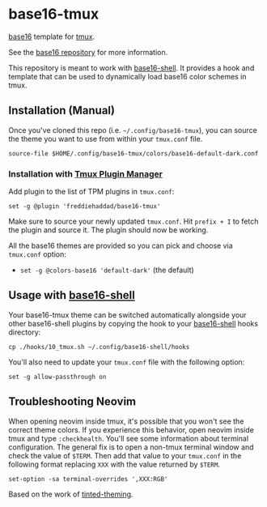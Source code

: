 # base16-tmux

[base16][1] template for [tmux][3].

See the [base16 repository][1] for more information.

This repository is meant to work with [base16-shell][2]. It provides a hook and
template that can be used to dynamically load base16 color schemes in tmux.

## Installation (Manual)

Once you've cloned this repo (i.e. `~/.config/base16-tmux`), you can source the
theme you want to use from within your `tmux.conf` file.

```tmux
source-file $HOME/.config/base16-tmux/colors/base16-default-dark.conf
```

### Installation with [Tmux Plugin Manager][4]

Add plugin to the list of TPM plugins in `tmux.conf`:

```tmux
set -g @plugin 'freddiehaddad/base16-tmux'
```

Make sure to source your newly updated `tmux.conf`. Hit `prefix + I` to fetch
the plugin and source it. The plugin should now be working.

All the base16 themes are provided so you can pick and choose via `tmux.conf`
option:

- `set -g @colors-base16 'default-dark'` (the default)

## Usage with [base16-shell][2]

Your base16-tmux theme can be switched automatically alongside your other
base16-shell plugins by copying the hook to your [base16-shell][2] hooks
directory:

```text
cp ./hooks/10_tmux.sh ~/.config/base16-shell/hooks
```

You'll also need to update your `tmux.conf` file with the following option:

```tmux
set -g allow-passthrough on
```

## Troubleshooting Neovim

When opening neovim inside tmux, it's possible that you won't see the correct
theme colors. If you experience this behavior, open neovim inside tmux and type
`:checkhealth`. You'll see some information about terminal configuration. The
general fix is to open a non-tmux terminal window and check the value of
`$TERM`. Then add that value to your `tmux.conf` in the following format
replacing `XXX` with the value returned by `$TERM`.

```tmux
set-option -sa terminal-overrides ',XXX:RGB'
```

Based on the work of [tinted-theming][1].

[1]: https://github.com/tinted-theming/home
[2]: https://github.com/freddiehaddad/base16-shell
[3]: https://github.com/tmux/tmux
[4]: https://github.com/tmux-plugins/tpm
